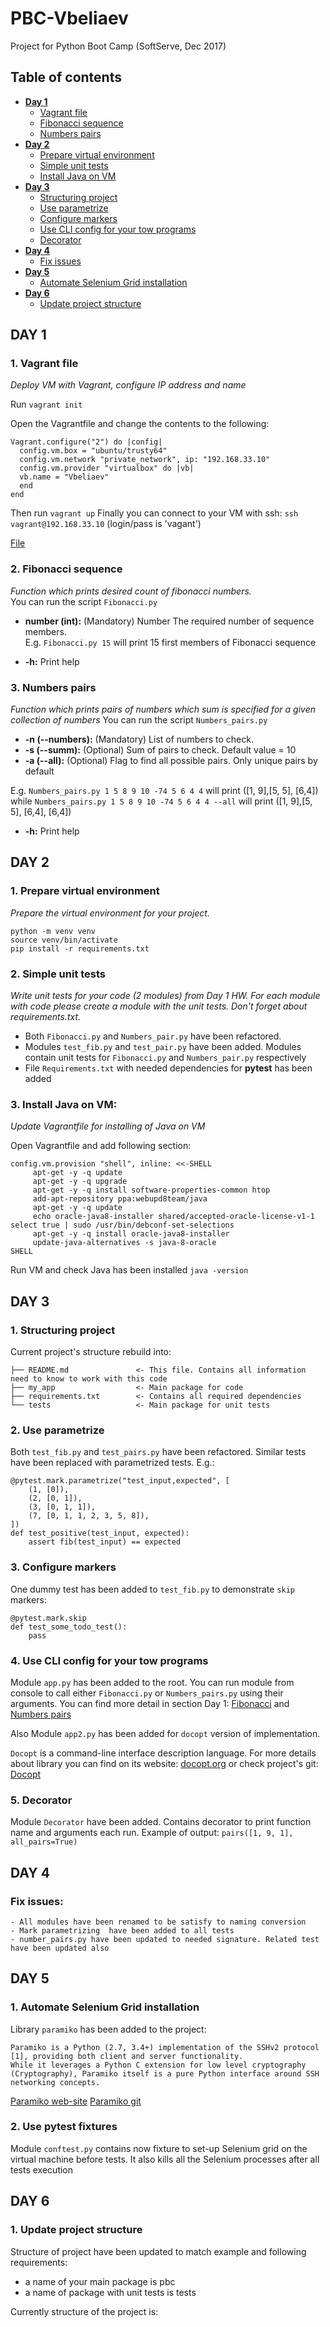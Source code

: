 # PBC-Vbeliaev #  

Project for Python Boot Camp (SoftServe, Dec 2017)

## Table of contents ##
* **[Day 1](#day-1)**
  * [Vagrant file](#1-vagrant-file)
  * [Fibonacci sequence](#2-fibonacci-sequence)
  * [Numbers pairs](#3-numbers-pairs)
* **[Day 2](#day-2)**
  * [Prepare virtual environment](#1-prepare-virtual-environment)
  * [Simple unit tests](#2-simple-unit-tests)
  * [Install Java on VM](#3-install-java-on-vm)
* **[Day 3](#day-3)**
  * [Structuring project](#1-structuring-project)
  * [Use parametrize](#2-use-parametrize)
  * [Configure markers](#3-configure-markers)
  * [Use CLI config for your tow programs](#4-use-cli-config-for-you-tow-programs)
  * [Decorator](#5-decorator)
* **[Day 4](#day-4)**
  * [Fix issues](#fix-issues)
* **[Day 5](#day-5)**
  * [Automate Selenium Grid installation](#1-automate-selenium-grid-installation)
* **[Day 6](#day-6)**
  * [Update project structure](#1-update-project-structure)
   

## DAY 1 ##

### **1. Vagrant file** ###

*Deploy VM with Vagrant, configure IP address and name*

Run `vagrant init`

Open the Vagrantfile and change the contents to the following:

```
Vagrant.configure("2") do |config|
  config.vm.box = "ubuntu/trusty64"
  config.vm.network "private_network", ip: "192.168.33.10"
  config.vm.provider "virtualbox" do |vb|
  vb.name = "Vbeliaev"
  end
end
```

Then run `vagrant up`
Finally you can connect to your VM with ssh: `ssh vagrant@192.168.33.10` (login/pass is 'vagant')


[File](https://github.com/krizzis/PBC-Vbeliaev/blob/master/Vagrantfile)


### **2. Fibonacci sequence** ###
*Function which prints desired count of fibonacci numbers.*  
You can run the script `Fibonacci.py`  

* **number (int):** (Mandatory) Number The required number of sequence members.  
E.g. `Fibonacci.py 15` will print 15 first members of Fibonacci sequence


* **-h:** Print help


### **3. Numbers pairs** ###
*Function which prints pairs of numbers which sum is specified for a given collection of numbers*
You can run the script `Numbers_pairs.py`

* **-n (--numbers):** (Mandatory) List of numbers to check.  
* **-s (--summ):** (Optional) Sum of pairs to check. Default value = 10
* **-a (--all):** (Optional) Flag to find all possible pairs. Only unique pairs by default

E.g. `Numbers_pairs.py 1 5 8 9 10 -74 5 6 4 4` will print (\[1, 9],\[5, 5], \[6,4])  
while `Numbers_pairs.py 1 5 8 9 10 -74 5 6 4 4 --all` will print (\[1, 9],\[5, 5], \[6,4], \[6,4])

* **-h:** Print help

## DAY 2 ##

### **1. Prepare virtual environment** ###
*Prepare the virtual environment for your project.*

```
python -m venv venv
source venv/bin/activate
pip install -r requirements.txt
```

### **2. Simple unit tests** ###
*Write unit tests for your code (2 modules) from Day 1 HW. For each module with code please create a module with the unit tests. Don't forget about requirements.txt.*

- Both `Fibonacci.py` and `Numbers_pair.py` have been refactored.
- Modules `test_fib.py` and `test_pair.py` have been added. Modules contain unit tests for `Fibonacci.py` and `Numbers_pair.py` respectively
- File `Requirements.txt` with needed dependencies for **pytest** has been added  

### **3. Install Java on VM:** ###
*Update Vagrantfile for installing of Java on VM*  

Open Vagrantfile and add following section:
```
config.vm.provision "shell", inline: <<-SHELL
     apt-get -y -q update
     apt-get -y -q upgrade
     apt-get -y -q install software-properties-common htop
     add-apt-repository ppa:webupd8team/java
     apt-get -y -q update
     echo oracle-java8-installer shared/accepted-oracle-license-v1-1 select true | sudo /usr/bin/debconf-set-selections
     apt-get -y -q install oracle-java8-installer
     update-java-alternatives -s java-8-oracle
SHELL
```

Run VM and check Java has been installed `java -version`  

## DAY 3 ##

### **1. Structuring project** ###

Current project's structure rebuild into:
```
├── README.md               <- This file. Contains all information need to know to work with this code
├── my_app                  <- Main package for code
├── requirements.txt        <- Contains all required dependencies
└── tests                   <- Main package for unit tests
```

### **2. Use parametrize** ###
Both `test_fib.py` and `test_pairs.py` have been refactored. Similar tests have been replaced with parametrized tests.
E.g.:

```
@pytest.mark.parametrize("test_input,expected", [
    (1, [0]),
    (2, [0, 1]),
    (3, [0, 1, 1]),
    (7, [0, 1, 1, 2, 3, 5, 8]),
])
def test_positive(test_input, expected):
    assert fib(test_input) == expected
```

### **3. Configure markers** ###

One dummy test has been added to `test_fib.py` to demonstrate `skip` markers:

```
@pytest.mark.skip
def test_some_todo_test():
    pass

```

### **4. Use CLI config for your tow programs** ###

Module `app.py` has been added to the root. You can run module from console to call either `Fibonacci.py` or `Numbers_pairs.py` using their arguments.
You can find more detail in section Day 1:  [Fibonacci](#2-fibonacci-sequence) and [Numbers pairs](#3-numbers-pairs)

Also Module `app2.py` has been added for `docopt` version of implementation.

`Docopt` is a command-line interface description language. For more details about library you can find on its website: [docopt.org](http://docopt.org/) or
check project's git: [Docopt](https://github.com/docopt/docopt)

### **5. Decorator** ###
Module `Decorator` have been added. Contains decorator to print function name and arguments each run. Example of output:
`pairs([1, 9, 1], all_pairs=True)`

## DAY 4 ##

### **Fix issues:** ###
  
```
- All modules have been renamed to be satisfy to naming conversion
- Mark parametrizing  have been added to all tests
- number_pairs.py have been updated to needed signature. Related test have been updated also
```

## DAY 5 ##

### **1. Automate Selenium Grid installation** ###

Library `paramiko` has been added to the project:

```
Paramiko is a Python (2.7, 3.4+) implementation of the SSHv2 protocol [1], providing both client and server functionality.
While it leverages a Python C extension for low level cryptography (Cryptography), Paramiko itself is a pure Python interface around SSH networking concepts.
```
[Paramiko web-site](http://www.paramiko.org/) [Paramiko git](https://github.com/paramiko/paramiko/)

### **2. Use pytest fixtures** ###

Module `conftest.py` contains now fixture to set-up Selenium grid on the virtual machine before tests.
It also kills all the Selenium processes after all tests execution

## DAY 6 ##

### **1. Update project structure** ###

Structure of project have been updated to match example and following requirements:

* a name of your main package is pbc
* a name of package with unit tests is tests

Currently structure of the project is:

```

```
